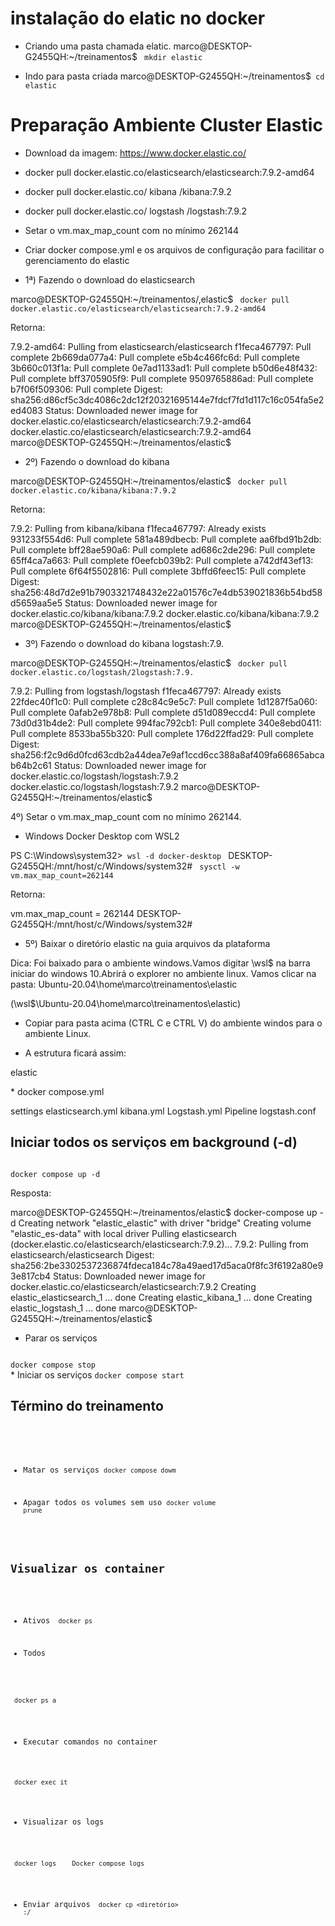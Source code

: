 # instalação do elatic no docker

* Criando uma pasta chamada elatic. 
marco@DESKTOP-G2455QH:~/treinamentos$ <code> mkdir elastic </code>


* Indo para pasta criada
marco@DESKTOP-G2455QH:~/treinamentos$<code> cd elastic  </code>


# Preparação Ambiente Cluster Elastic

* Download da imagem: https://www.docker.elastic.co/
* docker pull docker.elastic.co/elasticsearch/elasticsearch:7.9.2-amd64
* docker pull docker.elastic.co/ kibana /kibana:7.9.2
* docker pull docker.elastic.co/ logstash /logstash:7.9.2
* Setar o vm.max_map_count com no mínimo 262144
* Criar docker compose.yml e os arquivos de configuração para facilitar o gerenciamento do elastic


* 1ª) Fazendo o download do elasticsearch


marco@DESKTOP-G2455QH:~/treinamentos/,elastic$ <code> docker pull docker.elastic.co/elasticsearch/elasticsearch:7.9.2-amd64 </code>

Retorna:


<prev>
7.9.2-amd64: Pulling from elasticsearch/elasticsearch
f1feca467797: Pull complete
2b669da077a4: Pull complete
e5b4c466fc6d: Pull complete
3b660c013f1a: Pull complete
0e7ad1133ad1: Pull complete
b50d6e48f432: Pull complete
bff3705905f9: Pull complete
9509765886ad: Pull complete
b7f06f509306: Pull complete
Digest: sha256:d86cf5c3dc4086c2dc12f20321695144e7fdcf7fd1d117c16c054fa5e2ed4083
Status: Downloaded newer image for docker.elastic.co/elasticsearch/elasticsearch:7.9.2-amd64
docker.elastic.co/elasticsearch/elasticsearch:7.9.2-amd64
marco@DESKTOP-G2455QH:~/treinamentos/elastic$
</prev>


* 2º) Fazendo o download do kibana

marco@DESKTOP-G2455QH:~/treinamentos/elastic$ <code> docker pull docker.elastic.co/kibana/kibana:7.9.2
</code>


Retorna:

<prev>

7.9.2: Pulling from kibana/kibana
f1feca467797: Already exists
931233f554d6: Pull complete
581a489dbecb: Pull complete
aa6fbd91b2db: Pull complete
bff28ae590a6: Pull complete
ad686c2de296: Pull complete
65ff4ca7a663: Pull complete
f0eefcb039b2: Pull complete
a742df43ef13: Pull complete
6f64f5502816: Pull complete
3bffd6feec15: Pull complete
Digest: sha256:48d7d2e91b7903321748432e22a01576c7e4db539021836b54bd58d5659aa5e5
Status: Downloaded newer image for docker.elastic.co/kibana/kibana:7.9.2
docker.elastic.co/kibana/kibana:7.9.2
marco@DESKTOP-G2455QH:~/treinamentos/elastic$
</prev>

* 3º) Fazendo o download do kibana logstash:7.9.


marco@DESKTOP-G2455QH:~/treinamentos/elastic$ <code>  docker pull docker.elastic.co/logstash/2logstash:7.9. </code>

<prev>
7.9.2: Pulling from logstash/logstash
f1feca467797: Already exists
22fdec40f1c0: Pull complete
c28c84c9e5c7: Pull complete
1d1287f5a060: Pull complete
0afab2e978b8: Pull complete
d51d089eccd4: Pull complete
73d0d31b4de2: Pull complete
994fac792cb1: Pull complete
340e8ebd0411: Pull complete
8533ba55b320: Pull complete
176d22ffad29: Pull complete
Digest: sha256:f2c9d6d0fcd63cdb2a44dea7e9af1ccd6cc388a8af409fa66865abcab64b2c61
Status: Downloaded newer image for docker.elastic.co/logstash/logstash:7.9.2
docker.elastic.co/logstash/logstash:7.9.2
marco@DESKTOP-G2455QH:~/treinamentos/elastic$
</prev>




4º) Setar o vm.max_map_count com no mínimo 262144. 
* Windows Docker Desktop com WSL2


PS C:\Windows\system32><code>  wsl -d docker-desktop </code>
DESKTOP-G2455QH:/mnt/host/c/Windows/system32# <code>  sysctl -w vm.max_map_count=262144 </code>

Retorna:

<prev>
vm.max_map_count = 262144
DESKTOP-G2455QH:/mnt/host/c/Windows/system32# </prev>


* 5º) Baixar o diretório elastic na guia arquivos da plataforma

Dica: Foi baixado para o ambiente windows.Vamos digitar \\wsl$ na barra iniciar do windows 10.Abrirá o explorer no ambiente linux. 
Vamos clicar na pasta: Ubuntu-20.04\home\marco\treinamentos\elastic

(\\wsl$\Ubuntu-20.04\home\marco\treinamentos\elastic)

* Copiar para pasta acima (CTRL C e CTRL V) do ambiente windos para o ambiente Linux.

* A estrutura ficará assim:
<prev>

elastic
   
   <prev>
   * docker compose.yml
   </prev>

   settings
        elasticsearch.yml
        kibana.yml
        Logstash.yml
Pipeline
    logstash.conf
</prev>
<div>
<imag src="\Engenharia_dados\Semantix\BigDataSemantix\elastic\course_image\estrutura_pasta_elastic.png"/>
</div>


## Iniciar todos os serviços em background (-d)

<code>
docker compose up -d
</code>

Resposta:


<prev>
marco@DESKTOP-G2455QH:~/treinamentos/elastic$ docker-compose up -d
Creating network "elastic_elastic" with driver "bridge"
Creating volume "elastic_es-data" with local driver
Pulling elasticsearch (docker.elastic.co/elasticsearch/elasticsearch:7.9.2)...
7.9.2: Pulling from elasticsearch/elasticsearch
Digest: sha256:2be3302537236874fdeca184c78a49aed17d5aca0f8fc3f6192a80e93e817cb4
Status: Downloaded newer image for docker.elastic.co/elasticsearch/elasticsearch:7.9.2
Creating elastic_elasticsearch_1 ... done
Creating elastic_kibana_1        ... done
Creating elastic_logstash_1      ... done
marco@DESKTOP-G2455QH:~/treinamentos/elastic$
</prev>




* Parar os serviços
<code>
docker compose stop
</code>
* Iniciar os serviços
<code>docker compose start</code>

## Término do treinamento

<code>

* Matar os serviços
<code>docker compose dowm </code>

* Apagar todos os volumes sem uso
<code>docker volume prune</code>


## Visualizar os container

* Ativos
<code> docker ps </code>

* Todos
<code>
 docker ps a
</code>

* Executar comandos no container

<code> docker exec it <container> <comando>
</code>

* Visualizar os logs

<code> docker logs <container>
</code>
<code> Docker compose logs
</code>

* Enviar arquivos
<code> docker cp <diretório> <container>:/<diretorio>

</code>